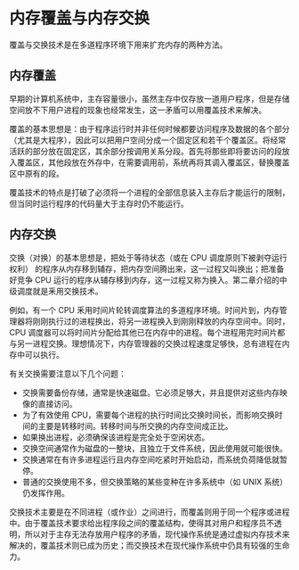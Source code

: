 # 内存覆盖与内存交换

覆盖与交换技术是在多道程序环境下用来扩充内存的两种方法。

## 内存覆盖

早期的计算机系统中，主存容量很小，虽然主存中仅存放一道用户程序，但是存储空间放不下用户进程的现象也经常发生，这一矛盾可以用覆盖技术来解决。

覆盖的基本思想是：由于程序运行时并非任何时候都要访问程序及数据的各个部分（尤其是大程序），因此可以把用户空间分成一个固定区和若干个覆盖区。将经常活跃的部分放在固定区，其余部分按调用关系分段。首先将那些即将要访问的段放入覆盖区，其他段放在外存中，在需要调用前，系统再将其调入覆盖区，替换覆盖区中原有的段。

覆盖技术的特点是打破了必须将一个进程的全部信息装入主存后才能运行的限制，但当同时运行程序的代码量大于主存时仍不能运行。

## 内存交换

交换（对换）的基本思想是，把处于等待状态（或在 CPU 调度原则下被剥夺运行权利） 的程序从内存移到辅存，把内存空间腾出来，这一过程又叫换出；把准备好竞争 CPU 运行的程序从辅存移到内存，这一过程又称为换入。第二章介绍的中级调度就是釆用交换技术。

例如，有一个 CPU 釆用时间片轮转调度算法的多道程序环境。时间片到，内存管理器将刚刚执行过的进程换出，将另一进程换入到刚刚释放的内存空间中。同时，CPU 调度器可以将时间片分配给其他已在内存中的进程。每个进程用完时间片都与另一进程交换。理想情况下，内存管理器的交换过程速度足够快，总有进程在内存中可以执行。

有关交换需要注意以下几个问题：

*   交换需要备份存储，通常是快速磁盘。它必须足够大，并且提供对这些内存映像的直接访问。
*   为了有效使用 CPU，需要每个进程的执行时间比交换时间长，而影响交换时间的主要是转移时间。转移时间与所交换的内存空间成正比。
*   如果换出进程，必须确保该进程是完全处于空闲状态。
*   交换空间通常作为磁盘的一整块，且独立于文件系统，因此使用就可能很快。
*   交换通常在有许多进程运行且内存空间吃紧时开始启动，而系统负荷降低就暂停。
*   普通的交换使用不多，但交换策略的某些变种在许多系统中（如 UNIX 系统）仍发挥作用。

交换技术主要是在不同进程（或作业）之间进行，而覆盖则用于同一个程序或进程中。由于覆盖技术要求给出程序段之间的覆盖结构，使得其对用户和程序员不透明，所以对于主存无法存放用户程序的矛盾，现代操作系统是通过虚拟内存技术来解决的，覆盖技术则已成为历史；而交换技术在现代操作系统中仍具有较强的生命力。